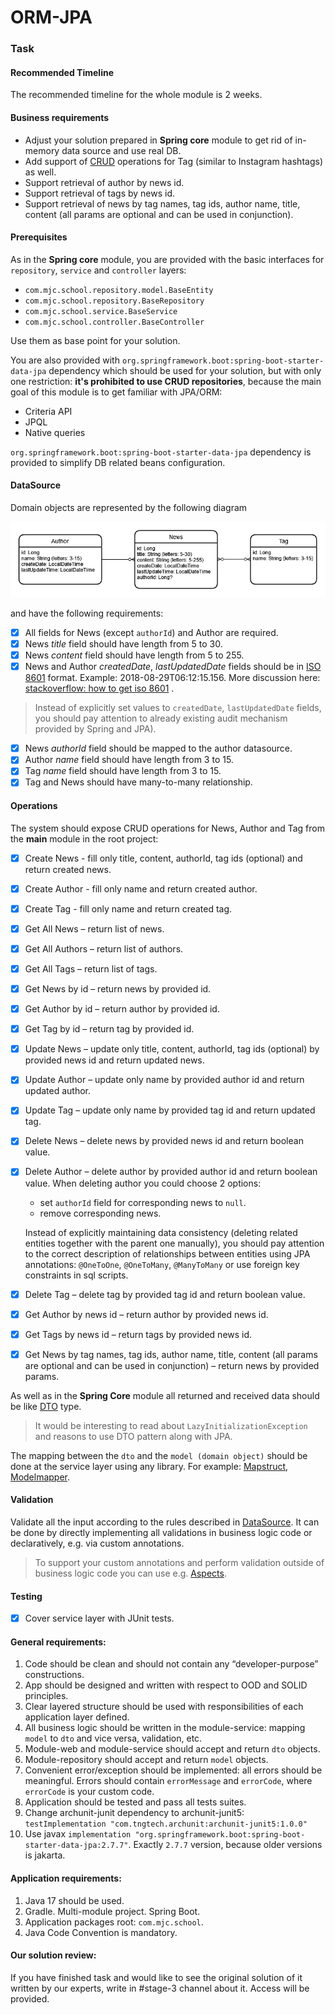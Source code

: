 # ORM-JPA

### Task

#### Recommended Timeline

The recommended timeline for the whole module is 2 weeks.

#### Business requirements

- Adjust your solution prepared in **Spring core** module to get rid of in-memory data source and use real DB.
- Add support of [CRUD](https://en.wikipedia.org/wiki/Create,_read,_update_and_delete) operations for Tag (similar to
  Instagram hashtags) as well.
- Support retrieval of author by news id.
- Support retrieval of tags by news id.
- Support retrieval of news by tag names, tag ids, author name, title, content (all params are optional and can be used
  in conjunction).

#### Prerequisites

As in the **Spring core** module, you are provided with the basic interfaces for `repository`, `service`
and `controller` layers:

- `com.mjc.school.repository.model.BaseEntity`
- `com.mjc.school.repository.BaseRepository`
- `com.mjc.school.service.BaseService`
- `com.mjc.school.controller.BaseController`

Use them as base point for your solution.

You are also provided with `org.springframework.boot:spring-boot-starter-data-jpa` dependency which should be used for
your solution, but with only one restriction: **it's prohibited to use CRUD repositories**, because the main goal of
this module is to get familiar with JPA/ORM:

- Criteria API
- JPQL
- Native queries

`org.springframework.boot:spring-boot-starter-data-jpa` dependency is provided to simplify DB related beans
configuration.

#### DataSource

Domain objects are represented by the following diagram

![](./media/source_model.png "source_model")

and have the following requirements:

- [x] All fields for News (except `authorId`) and Author are required.
- [x] News _title_ field should have length from 5 to 30.
- [x] News _content_ field should have length from 5 to 255.
- [x] News and Author _createdDate_, _lastUpdatedDate_ fields should be
  in [ISO 8601](https://en.wikipedia.org/wiki/ISO_8601) format. Example: 2018-08-29T06:12:15.156. More discussion
  here: [stackoverflow: how to get iso 8601](https://stackoverflow.com/questions/3914404/how-to-get-current-moment-in-iso-8601-format-with-date-hour-and-minute)
  .

> Instead of explicitly set values to `createdDate`, `lastUpdatedDate` fields, you should pay attention to already existing audit
> mechanism provided by Spring and JPA).

- [x] News _authorId_ field should be mapped to the author datasource.
- [x] Author _name_ field should have length from 3 to 15.
- [x] Tag _name_ field should have length from 3 to 15.
- [x] Tag and News should have many-to-many relationship.

#### Operations

The system should expose CRUD operations for News, Author and Tag from the __main__ module in the root project:

- [x] Create News - fill only title, content, authorId, tag ids (optional) and return created news.
- [x] Create Author - fill only name and return created author.
- [x] Create Tag - fill only name and return created tag.
- [x] Get All News – return list of news.
- [x] Get All Authors – return list of authors.
- [x] Get All Tags – return list of tags.
- [x] Get News by id – return news by provided id.
- [x] Get Author by id – return author by provided id.
- [x] Get Tag by id – return tag by provided id.
- [x] Update News – update only title, content, authorId, tag ids (optional) by provided news id and return updated
  news.
- [x] Update Author – update only name by provided author id and return updated author.
- [x] Update Tag – update only name by provided tag id and return updated tag.
- [x] Delete News – delete news by provided news id and return boolean value.
- [x] Delete Author – delete author by provided author id and return boolean value. When deleting author you could
  choose 2 options:
    - set `authorId` field for corresponding news to `null`.
    - remove corresponding news.

  Instead of explicitly maintaining data consistency (deleting related entities together with the parent one manually),
  you should pay attention to the correct description of relationships between entities using JPA
  annotations: `@OneToOne`, `@OneToMany`, `@ManyToMany` or use foreign key constraints in sql scripts.
- [x] Delete Tag – delete tag by provided tag id and return boolean value.
- [x] Get Author by news id – return author by provided news id.
- [x] Get Tags by news id – return tags by provided news id.
- [x] Get News by tag names, tag ids, author name, title, content (all params are optional and can be used in
  conjunction) – return news by provided params.

As well as in the **Spring Core** module all returned and received data should be
like [DTO](https://en.wikipedia.org/wiki/Data_transfer_object) type.

> It would be interesting to read about `LazyInitializationException` and reasons to use DTO pattern along with JPA.

The mapping between the `dto` and the `model (domain object)` should be done at the service layer using any library. For
example: [Mapstruct](https://mapstruct.org/), [Modelmapper](http://modelmapper.org/).

#### Validation

Validate all the input according to the rules described in [DataSource](#datasource). It can be done by directly
implementing all validations in business logic code or declaratively, e.g. via custom annotations.
> To support your custom annotations and perform validation outside of business logic code you can use
> e.g. [Aspects][1].

#### Testing

- [x] Cover service layer with JUnit tests.

#### General requirements:

1. Code should be clean and should not contain any “developer-purpose” constructions.
2. App should be designed and written with respect to OOD and SOLID principles.
3. Clear layered structure should be used with responsibilities of each application layer defined.
4. All business logic should be written in the module-service: mapping `model` to `dto` and vice versa, validation, etc.
5. Module-web and module-service should accept and return `dto` objects.
6. Module-repository should accept and return `model` objects.
7. Convenient error/exception should be implemented: all errors should be meaningful. Errors should
   contain `errorMessage` and `errorCode`, where `errorCode` is your custom code.
8. Application should be tested and pass all tests suites.
9. Change archunit-junit dependency to archunit-junit5:  `testImplementation "com.tngtech.archunit:archunit-junit5:1.0.0"`
10. Use javax `implementation "org.springframework.boot:spring-boot-starter-data-jpa:2.7.7"`. Exactly `2.7.7` version, because older versions is jakarta.

#### Application requirements:

1. Java 17 should be used.
2. Gradle. Multi-module project. Spring Boot.
3. Application packages root: `com.mjc.school`.
4. Java Code Convention is mandatory.

#### Our solution review:
If you have finished task and would like to see the original solution of it written by our experts, write in #stage-3 channel about it. Access will be provided.

[1]: https://docs.spring.io/spring-framework/docs/5.3.x/reference/html/core.html#aop
